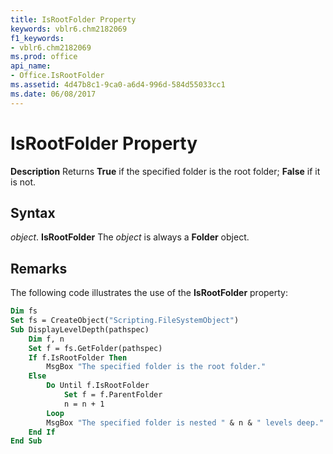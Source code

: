 ```yaml
---
title: IsRootFolder Property
keywords: vblr6.chm2182069
f1_keywords:
- vblr6.chm2182069
ms.prod: office
api_name:
- Office.IsRootFolder
ms.assetid: 4d47b8c1-9ca0-a6d4-996d-584d55033cc1
ms.date: 06/08/2017
---
```



# IsRootFolder Property



 **Description**
Returns  **True** if the specified folder is the root folder; **False** if it is not.

## Syntax

_object_. **IsRootFolder**
The  _object_ is always a **Folder** object.

## Remarks

The following code illustrates the use of the  **IsRootFolder** property:



```vb
Dim fs
Set fs = CreateObject("Scripting.FileSystemObject")
Sub DisplayLevelDepth(pathspec)
    Dim f, n
    Set f = fs.GetFolder(pathspec)
    If f.IsRootFolder Then
        MsgBox "The specified folder is the root folder."
    Else
        Do Until f.IsRootFolder
            Set f = f.ParentFolder
            n = n + 1
        Loop
        MsgBox "The specified folder is nested " & n & " levels deep."
    End If
End Sub
```



